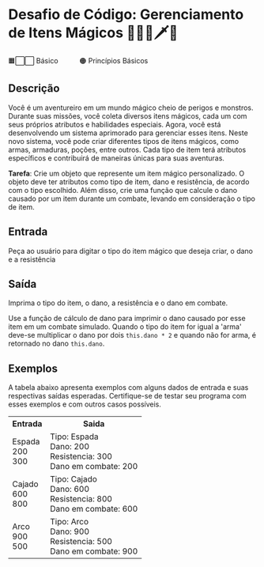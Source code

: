 # Desafio de Código: Gerenciamento de Itens Mágicos 🧙‍♂️🔮🗡️🏹

🟧⬜⬜ Básico &nbsp;&nbsp;&nbsp;&nbsp;&nbsp;&nbsp;&nbsp;&nbsp;&nbsp;&nbsp;🟠 Princípios Básicos

## Descrição
Você é um aventureiro em um mundo mágico cheio de perigos e monstros. Durante suas missões, você coleta diversos itens mágicos, cada um com seus próprios atributos e habilidades especiais. Agora, você está desenvolvendo um sistema aprimorado para gerenciar esses itens. Neste novo sistema, você pode criar diferentes tipos de itens mágicos, como armas, armaduras, poções, entre outros. Cada tipo de item terá atributos específicos e contribuirá de maneiras únicas para suas aventuras.

<b>Tarefa</b>: Crie um objeto que represente um item mágico personalizado. O objeto deve ter atributos como tipo de item, dano e resistência, de acordo com o tipo escolhido. Além disso, crie uma função que calcule o dano causado por um item durante um combate, levando em consideração o tipo de item.

## Entrada
Peça ao usuário para digitar o tipo do item mágico que deseja criar, o dano e a resistência

## Saída
Imprima o tipo do item, o dano, a resistência e o dano em combate.

Use a função de cálculo de dano para imprimir o dano causado por esse item em um combate simulado. Quando o tipo do item for igual a 'arma' deve-se multiplicar o dano por dois <code>this.dano * 2</code> e quando não for arma, é retornado no dano <code>this.dano</code>.

## Exemplos
A tabela abaixo apresenta exemplos com alguns dados de entrada e suas respectivas saídas esperadas. Certifique-se de testar seu programa com esses exemplos e com outros casos possíveis.


<table>
   <tr>
        <th>
      Entrada
        </th>
        <th>
       Saida
        </th>
    </tr>
    <tr>
        <td>
        Espada <br>
        200<br>
        300
        </td>
        <td>
        Tipo: Espada<br>
        Dano: 200<br>
        Resistencia: 300<br>
        Dano em combate: 200
        </td>
    </tr>
    <tr>
        <td>
        Cajado<br>
        600<br>
        800
        </td>
        <td>
        Tipo: Cajado<br>
        Dano: 600<br>
        Resistencia: 800<br>
        Dano em combate: 600
        </td>
    </tr>
    <tr>
        <td>
        Arco<br>
        900<br>
        500
        </td>
        <td>
        Tipo: Arco<br>
        Dano: 900<br>
        Resistencia: 500<br>
        Dano em combate: 900
        </tr>

</table>
